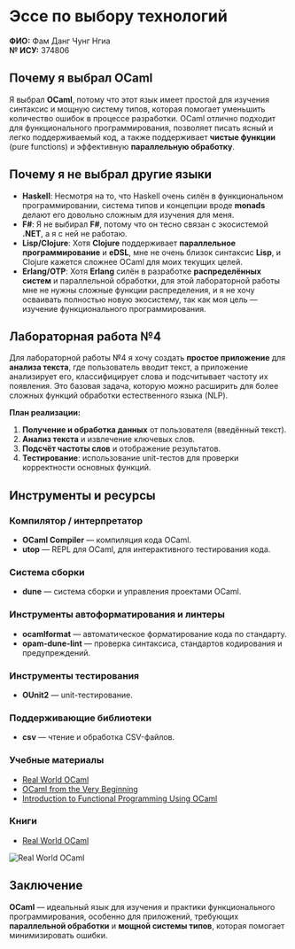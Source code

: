 # Эссе по выбору технологий

**ФИО:** Фам Данг Чунг Нгиа  
**№ ИСУ:** 374806

## Почему я выбрал OCaml
Я выбрал **OCaml**, потому что этот язык имеет простой для изучения синтаксис и мощную систему типов, которая помогает уменьшить количество ошибок в процессе разработки. OCaml отлично подходит для функционального программирования, позволяет писать ясный и легко поддерживаемый код, а также поддерживает **чистые функции** (pure functions) и эффективную **параллельную обработку**.

## Почему я не выбрал другие языки
- **Haskell**: Несмотря на то, что Haskell очень силён в функциональном программировании, система типов и концепции вроде **monads** делают его довольно сложным для изучения для меня.  
- **F#**: Я не выбирал **F#**, потому что он тесно связан с экосистемой **.NET**, а я с ней не работаю.  
- **Lisp/Clojure**: Хотя **Clojure** поддерживает **параллельное программирование** и **eDSL**, мне не очень близок синтаксис **Lisp**, и Clojure кажется сложнее OCaml для моих текущих целей.  
- **Erlang/OTP**: Хотя **Erlang** силён в разработке **распределённых систем** и параллельной обработки, для этой лабораторной работы мне не нужны сложные функции распределения, и я не хочу осваивать полностью новую экосистему, так как моя цель — изучение функционального программирования.

## Лабораторная работа №4
Для лабораторной работы №4 я хочу создать **простое приложение** для **анализа текста**, где пользователь вводит текст, а приложение анализирует его, классифицирует слова и подсчитывает частоту их появления. Это базовая задача, которую можно расширить для более сложных функций обработки естественного языка (NLP).

**План реализации:**
1. **Получение и обработка данных** от пользователя (введённый текст).  
2. **Анализ текста** и извлечение ключевых слов.  
3. **Подсчёт частоты слов** и отображение результатов.  
4. **Тестирование**: использование unit-тестов для проверки корректности основных функций.

## Инструменты и ресурсы

### Компилятор / интерпретатор
- **OCaml Compiler** — компиляция кода OCaml.  
- **utop** — REPL для OCaml, для интерактивного тестирования кода.

### Система сборки
- **dune** — система сборки и управления проектами OCaml.

### Инструменты автоформатирования и линтеры
- **ocamlformat** — автоматическое форматирование кода по стандарту.  
- **opam-dune-lint** — проверка синтаксиса, стандартов кодирования и предупреждений.

### Инструменты тестирования
- **OUnit2** — unit-тестирование.

### Поддерживающие библиотеки
- **csv** — чтение и обработка CSV-файлов.

### Учебные материалы
- [Real World OCaml](https://dev.realworldocaml.org/toc.html)  
- [OCaml from the Very Beginning](https://johnwhitington.net/ocamlfromtheverybeginning/)  
- [Introduction to Functional Programming Using OCaml](https://romain.bardou.fr/slides/caml060711.pdf)

### Книги
- [Real World OCaml](https://dev.realworldocaml.org/toc.html)
  
![Real World OCaml](https://m.media-amazon.com/images/I/61iU0LUP+dL._SY425_.jpg)

## Заключение

**OCaml** — идеальный язык для изучения и практики функционального программирования, особенно для приложений, требующих **параллельной обработки** и **мощной системы типов**, которая помогает минимизировать ошибки.

